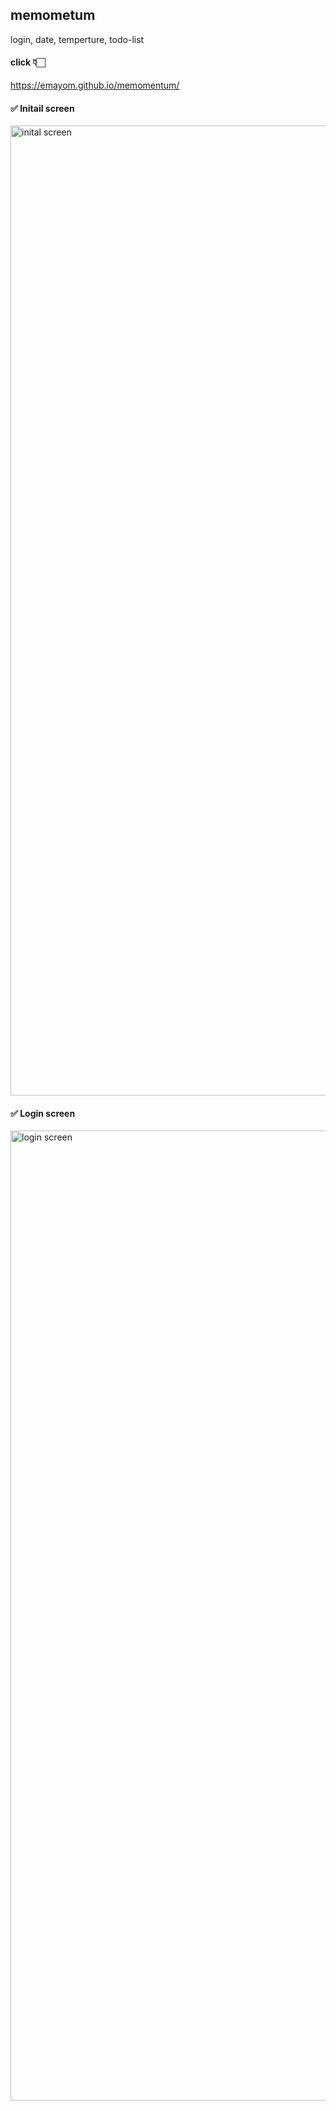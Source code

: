 ## memometum  
login, date, temperture, todo-list  

#### click 👇🏻
https://emayom.github.io/memomentum/

#### ✅ Initail screen 
<img width="1552" alt="inital screen" src="https://user-images.githubusercontent.com/85545101/128502974-59c944a3-4efe-4810-9d02-7521b3d86797.png">

#### ✅ Login screen 
<img width="1552" alt="login screen" src="https://user-images.githubusercontent.com/85545101/128504199-c791a3b9-4028-41db-bad0-cf62b1ca5f45.png">

